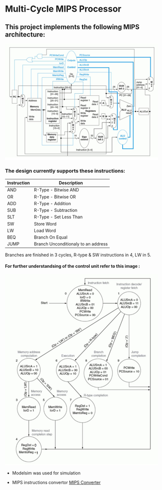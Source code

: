# Multi-Cycle MIPS Processor
## This project implements the following MIPS architecture:
![architecture](https://github.com/RonBenGal/Multi-Cycle-MIPS-Processor/blob/master/MIPS_Architecture.png)

### The design currently supports these instructions: 

| Instruction | Description |
| ----------- | ------------- |
| AND         | R-Type - Bitwise AND  |
| OR          | R-Type - Bitwise OR  |
| ADD         | R-Type - Addition |
| SUB         | R-Type - Subtraction | 
| SLT         | R-Type - Set Less Than |
| SW          | Store Word |
| LW          | Load Word |
| BEQ         | Branch On Equal   |
| JUMP        | Branch Unconditionaly to an address  |

Branches are finished in 3 cycles, R-type & SW instructions in 4, LW in 5.

#### For further understandsing of the control unit refer to this image :
![FSM](https://github.com/RonBenGal/Multi-Cycle-MIPS-Processor/blob/master/FSM.png)

* Modelsim was used for simulation

* MIPS instructions convertor [MIPS Converter](https://www.eg.bucknell.edu/~csci320/mips_web/index.html)
